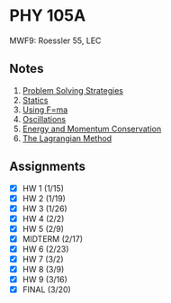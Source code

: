 # PHY 105A
MWF9: Roessler 55, LEC
## Notes
1. [Problem Solving Strategies](problem-solving-strategies.md)
2. [Statics](statics.md)
3. [Using F=ma](dynamics.md)
4. [Oscillations](oscillations.md)
5. [Energy and Momentum Conservation](energy-momentum-conservation.md)
6. [The Lagrangian Method](lagrangian-method.md)
## Assignments
- [x] HW 1 (1/15)
- [x] HW 2 (1/19)
- [x] HW 3 (1/26)
- [x] HW 4 (2/2)
- [x] HW 5 (2/9)
- [x] MIDTERM (2/17)
- [x] HW 6 (2/23)
- [x] HW 7 (3/2)
- [x] HW 8 (3/9)
- [x] HW 9 (3/16)
- [x] FINAL (3/20)

